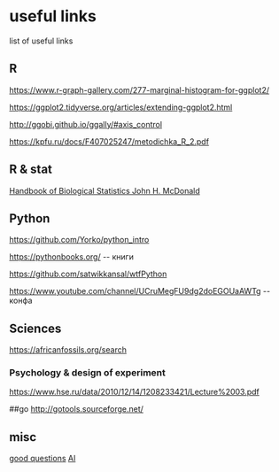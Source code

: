 # useful links
list of useful links 

## R
https://www.r-graph-gallery.com/277-marginal-histogram-for-ggplot2/

https://ggplot2.tidyverse.org/articles/extending-ggplot2.html

http://ggobi.github.io/ggally/#axis_control

https://kpfu.ru/docs/F407025247/metodichka_R_2.pdf 

## R & stat
[Handbook of Biological Statistics
John H. McDonald](http://www.biostathandbook.com/index.html)

## Python
https://github.com/Yorko/python_intro

https://pythonbooks.org/ -- книги

https://github.com/satwikkansal/wtfPython 

https://www.youtube.com/channel/UCruMegFU9dg2doEGOUaAWTg -- конфа

## Sciences
https://africanfossils.org/search

### Psychology & design of experiment
https://www.hse.ru/data/2010/12/14/1208233421/Lecture%2003.pdf

##go
http://gotools.sourceforge.net/

## misc
[good questions](https://github.com/stleon/questions_about_job)
[AI](https://neuralnet.info/)
